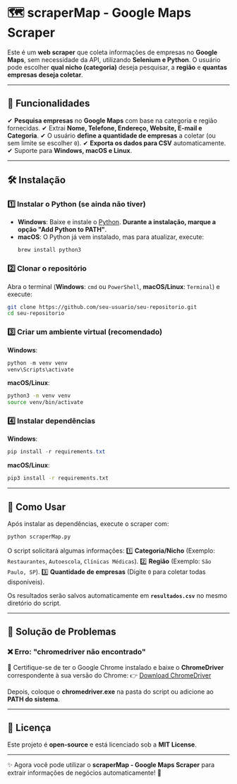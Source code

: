 # 🗺️ scraperMap - Google Maps Scraper

Este é um **web scraper** que coleta informações de empresas no **Google Maps**, sem necessidade da API, utilizando **Selenium e Python**. O usuário pode escolher **qual nicho (categoria)** deseja pesquisar, a **região** e **quantas empresas deseja coletar**.

---

## 🚀 Funcionalidades

✔ **Pesquisa empresas** no **Google Maps** com base na categoria e região fornecidas.
✔ Extrai **Nome, Telefone, Endereço, Website, E-mail e Categoria**.
✔ O usuário **define a quantidade de empresas** a coletar (ou sem limite se escolher `0`).
✔ **Exporta os dados para CSV** automaticamente.
✔ Suporte para **Windows, macOS e Linux**.

---

## 🛠️ Instalação

### 1️⃣ Instalar o Python (se ainda não tiver)

- **Windows**: Baixe e instale o [Python](https://www.python.org/downloads/). **Durante a instalação, marque a opção "Add Python to PATH"**.
- **macOS**: O Python já vem instalado, mas para atualizar, execute:
  ```bash
  brew install python3
  ```

### 2️⃣ Clonar o repositório

Abra o terminal (**Windows**: `cmd` ou `PowerShell`, **macOS/Linux**: `Terminal`) e execute:

```bash
git clone https://github.com/seu-usuario/seu-repositorio.git
cd seu-repositorio
```

### 3️⃣ Criar um ambiente virtual (recomendado)

**Windows**:
```powershell
python -m venv venv
venv\Scripts\activate
```

**macOS/Linux**:
```bash
python3 -m venv venv
source venv/bin/activate
```

### 4️⃣ Instalar dependências

**Windows**:
```powershell
pip install -r requirements.txt
```

**macOS/Linux**:
```bash
pip3 install -r requirements.txt
```

---

## 🏃 Como Usar

Após instalar as dependências, execute o scraper com:
```bash
python scraperMap.py
```

O script solicitará algumas informações:
1️⃣ **Categoria/Nicho** (Exemplo: `Restaurantes`, `Autoescola`, `Clínicas Médicas`).
2️⃣ **Região** (Exemplo: `São Paulo, SP`).
3️⃣ **Quantidade de empresas** (Digite `0` para coletar todas disponíveis).

Os resultados serão salvos automaticamente em **`resultados.csv`** no mesmo diretório do script.

---

## 🛑 Solução de Problemas

### ❌ Erro: "chromedriver não encontrado"

🔹 Certifique-se de ter o Google Chrome instalado e baixe o **ChromeDriver** correspondente à sua versão do Chrome:
👉 [Download ChromeDriver](https://chromedriver.chromium.org/downloads)

Depois, coloque o **chromedriver.exe** na pasta do script ou adicione ao **PATH do sistema**.

---

## 📜 Licença

Este projeto é **open-source** e está licenciado sob a **MIT License**.

---

✨ Agora você pode utilizar o **scraperMap - Google Maps Scraper** para extrair informações de negócios automaticamente! 🚀
